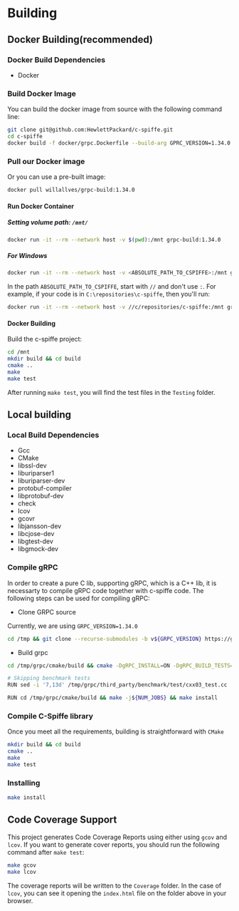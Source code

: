# Building

## Docker Building(recommended)

### Docker Build Dependencies

* Docker

### Build Docker Image

You can build the docker image from source with the following command line:

```bash
git clone git@github.com:HewlettPackard/c-spiffe.git
cd c-spiffe
docker build -f docker/grpc.Dockerfile --build-arg GPRC_VERSION=1.34.0 --build-arg NUM_JOBS=8 --tag grpc-build:1.34.0 .
```

### Pull our Docker image

Or you can use a pre-built image:

````bash
docker pull willallves/grpc-build:1.34.0
````

#### Run Docker Container

##### Setting volume path: `/mnt/`

```bash
docker run -it --rm --network host -v $(pwd):/mnt grpc-build:1.34.0
```

##### For Windows

```bash
docker run -it --rm --network host -v <ABSOLUTE_PATH_TO_CSPIFFE>:/mnt grpc-build:1.34.0
```

In the path `ABSOLUTE_PATH_TO_CSPIFFE`, start with `//` and don't use `:`. For example, if your code is in `C:\repositories\c-spiffe`, then you'll run:

```bash
docker run -it --rm --network host -v //c/repositories/c-spiffe:/mnt grpc-build:1.34.0
```

#### Docker Building

Build the c-spiffe project:

```bash
cd /mnt
mkdir build && cd build
cmake ..
make
make test
```

After running `make test`, you will find the test files in the `Testing` folder.

## Local building

### Local Build Dependencies

* Gcc
* CMake
* libssl-dev
* liburiparser1
* liburiparser-dev
* protobuf-compiler
* libprotobuf-dev
* check
* lcov
* gcovr
* libjansson-dev
* libcjose-dev
* libgtest-dev
* libgmock-dev

### Compile gRPC

In order to create a pure C lib, supporting gRPC, which is a C++ lib, it is necessarty to compile gRPC code together with c-spiffe code. The following steps can be used for compiling gRPC:

* Clone GRPC source

Currently, we are using `GRPC_VERSION=1.34.0`

```bash
cd /tmp && git clone --recurse-submodules -b v${GRPC_VERSION} https://github.com/grpc/grpc
```

* Build grpc

```bash
cd /tmp/grpc/cmake/build && cmake -DgRPC_INSTALL=ON -DgRPC_BUILD_TESTS=ON ../..

# Skipping benchmark tests
RUN sed -i '7,13d' /tmp/grpc/third_party/benchmark/test/cxx03_test.cc 

RUN cd /tmp/grpc/cmake/build && make -j${NUM_JOBS} && make install
```

### Compile C-Spiffe library

Once you meet all the requirements, building is straightforward with `CMake`

```bash
mkdir build && cd build
cmake ..
make
make test
```

### Installing

```bash
make install
```

## Code Coverage Support

This project generates Code Coverage Reports using either using `gcov` and `lcov`.
If you want to generate cover reports, you should run the following command after `make test`:

```bash
make gcov
make lcov
```

The coverage reports will be written to the `Coverage` folder. In the case of `lcov`, you
can see it opening the `index.html` file on the folder above in your browser.
